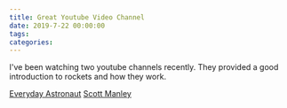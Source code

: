 ```yaml
---
title: Great Youtube Video Channel
date: 2019-7-22 00:00:00
tags:
categories:
---
```


I've been watching two youtube channels recently.
They provided a good introduction to rockets and how they work.

[Everyday Astronaut](https://www.youtube.com/channel/UC6uKrU_WqJ1R2HMTY3LIx5Q)
[Scott Manley](https://www.youtube.com/channel/UCxzC4EngIsMrPmbm6Nxvb-A)
